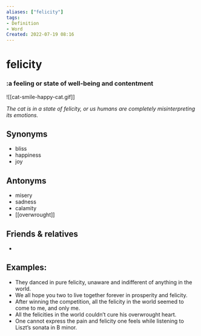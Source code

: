 ```yaml
---
aliases: ["felicity"]
tags:
- Definition 
- Word
Created: 2022-07-19 08:16  
---
```

# felicity
### :a feeling or state of well-being and contentment

![[cat-smile-happy-cat.gif]]

*The cat is in a state of felicity, or us humans are completely misinterpreting its emotions.*

## Synonyms 
- bliss 
- happiness 
- joy 

## Antonyms 
- misery 
- sadness 
- calamity 
- [[overwrought]]

## Friends & relatives
- 

## Examples: 
- They danced in pure felicity, unaware and indifferent of anything in the world.
- We all hope you two to live together forever in prosperity and felicity. 
- After winning the competition, all the felicity in the world seemed to come to me, and only me. 
- All the felicities in the world couldn’t cure his overwrought heart. 
- One cannot express the pain and felicity one feels while listening to Liszt’s sonata in B minor.
